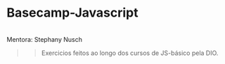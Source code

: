 # Basecamp-Javascript



<br>
Mentora: Stephany Nusch<br>


>>Exercicios feitos ao longo dos cursos de JS-básico pela DIO.
